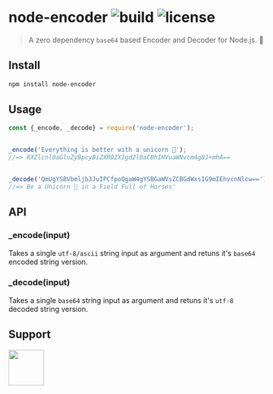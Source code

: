 # node-encoder ![build](https://travis-ci.com/RocktimSaikia/node-encoder.svg?branch=master) ![license](https://img.shields.io/github/license/rocktimsaikia/node-encoder)

> A zero dependency `base64` based Encoder and Decoder for Node.js. :unicorn:

## Install
```bash
npm install node-encoder
```

## Usage

```js
const {_encode, _decode} = require('node-encoder');


_encode('Everything is better with a unicorn 🦄');
//=> RXZlcnl0aGluZyBpcyBiZXR0ZXIgd2l0aCBhIHVuaWNvcm4g8J+mhA==


_decode('QmUgYSBVbmljb3JuIPCfpoQgaW4gYSBGaWVsZCBGdWxsIG9mIEhvcnNlcw==');
//=> Be a Unicorn 🦄 in a Field Full of Horses'
```

## API

### _encode(input)

Takes a single `utf-8/ascii` string input as argument and retuns it's `base64` encoded string version.

### _decode(input)

Takes a single `base64` string input as argument and retuns it's `utf-8` decoded string version.


## Support

<a href="https://www.buymeacoffee.com/7BdaxfI"><img src="https://user-images.githubusercontent.com/33410545/91169112-5c1c7900-e6f4-11ea-9391-904093258dcb.png" height="70px"/></a>

